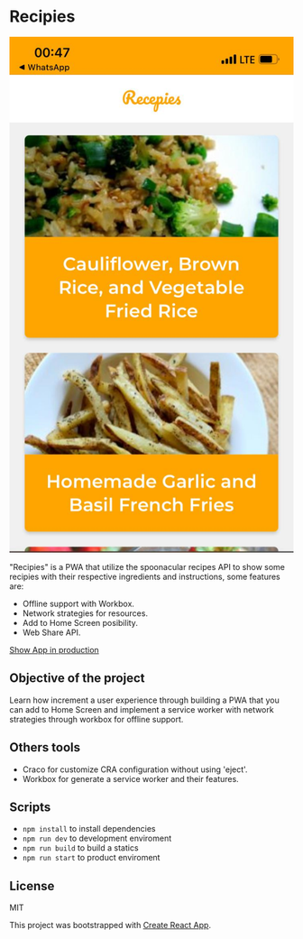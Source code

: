# Recipies

![Application Capture](.readme-static/capture.jpeg)

"Recipies" is a PWA that utilize the spoonacular recipes API to show some recipies with their respective ingredients and instructions, some features are:

* Offline support with Workbox.
* Network strategies for resources.
* Add to Home Screen posibility.
* Web Share API.

[Show App in production](https://build-two-pi.vercel.app/)

## Objective of the project

Learn how increment a user experience through building a PWA that you can add to Home Screen and implement a service worker with network strategies through workbox for offline support.

## Others tools

* Craco for customize CRA configuration without using 'eject'.
* Workbox for generate a service worker and their features.

## Scripts

* `npm install` to install dependencies
* `npm run dev` to development enviroment
* `npm run build` to build a statics
* `npm run start` to product enviroment

## License

MIT

This project was bootstrapped with [Create React App](https://github.com/facebook/create-react-app).

